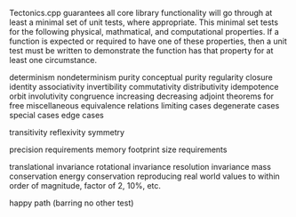 Tectonics.cpp guarantees all core library functionality will go through at least a minimal set of unit tests, where appropriate.
This minimal set tests for the following physical, mathmatical, and computational properties. 
If a function is expected or required to have one of these properties, 
then a unit test must be written to demonstrate the function has that property for at least one circumstance.

determinism
nondeterminism
purity
conceptual purity
regularity
closure
identity
associativity
invertibility
commutativity
distributivity
idempotence
orbit
involutivity
congruence
increasing
decreasing
adjoint
theorems for free
miscellaneous equivalence relations
limiting cases
degenerate cases
special cases
edge cases

transitivity
reflexivity
symmetry

precision requirements
memory footprint size requirements

translational invariance
rotational invariance
resolution invariance
mass conservation
energy conservation
reproducing real world values to within order of magnitude, factor of 2, 10%, etc.

happy path (barring no other test)